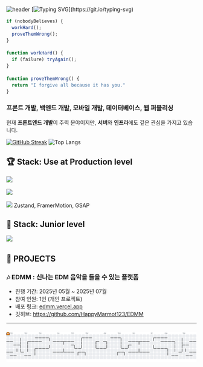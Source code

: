 ![header](https://capsule-render.vercel.app/api?type=waving&color=35ba78&text=&animation=twinkling&height=80)
[![Typing SVG](https://readme-typing-svg.demolab.com?font=Alkatra&weight=500&size=45&duration=3500&pause=3&color=35ba78&center=false&vCenter=false&multiline=true&repeat=false&width=1000&height=100&lines=When+I+become+successful,+I+will+deserve+it.)](https://git.io/typing-svg)

```javascript
if (nobodyBelieves) {
  workHard();
  proveThemWrong();
}

function workHard() {
  if (failure) tryAgain();
}

function proveThemWrong() {
  return "I forgive all because it has you."
}
```

### 프론트 개발, 백엔드 개발, 모바일 개발, 데이터베이스, 웹 퍼블리싱
현재 **프론트엔드 개발**이 주력 분야이지만, **서버**와 **인프라**에도 깊은 관심을 가지고 있습니다.

[![GitHub Streak](https://streak-stats.demolab.com?user=HappyMarmot123&theme=vue-dark&border_radius=10&locale=ko)](https://git.io/streak-stats)
![Top Langs](https://github-readme-stats.vercel.app/api/top-langs/?username=HappyMarmot123&layout=compact&theme=vue-dark)

## 🏆 Stack: Use at Production level

<p align="left">
  <a href="https://skillicons.dev">
    <img src="https://skillicons.dev/icons?i=nextjs,react,jest,tailwind,sass,redux,ts,jquery" />
  </a>
</p>
<p align="left">
  <a href="https://skillicons.dev">
    <img src="https://skillicons.dev/icons?i=nestjs,mongodb,mysql,supabase,prisma,nodejs,java,spring" />
  </a>
</p>

<img src="https://img.shields.io/badge/React Native-61DAFB?style=flat-square&logo=React&logoColor=black"/> 
Zustand, FramerMotion, GSAP

    
## 🌱 Stack: Junior level

<p align="left">
  <a href="https://skillicons.dev/icons?i=css">
    <img src="https://skillicons.dev/icons?i=flutter,vue,php,aws,docker,figma,firebase" />
  </a>
</p>

## 🎁  PROJECTS

### 🎶  EDMM : 신나는 EDM 음악을 들을 수 있는 플랫폼
  - 진행 기간: 2025년 05월 ~ 2025년 07월
  - 참여 인원: 1인 (개인 프로젝트)
  - 배포 링크: [edmm.vercel.app](https://edmm.vercel.app/)
  - 깃허브: https://github.com/HappyMarmot123/EDMM

---

###

<picture>
  <source media="(prefers-color-scheme: dark)" srcset="https://raw.githubusercontent.com/HappyMarmot123/HappyMarmot123/output/pacman-contribution-graph-dark.svg">
  <source media="(prefers-color-scheme: light)" srcset="https://raw.githubusercontent.com/HappyMarmot123/HappyMarmot123/output/pacman-contribution-graph.svg">
  <img alt="pacman contribution graph" src="https://raw.githubusercontent.com/HappyMarmot123/HappyMarmot123/output/pacman-contribution-graph.svg">
</picture>

###
